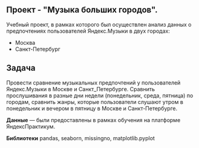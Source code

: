 ## Проект - "Музыка больших городов".
Учебный проект, в рамках которого был осуществлен анализ данных о предпочтениях пользователей Яндекс.Музыки в двух городах:
- Москва
- Санкт-Петербург

## Задача

Провести сравнение музыкальных предпочтений у пользователей Яндекс.Музыки в Москве и Санкт_Петербурге.
Сравнить прослушивания в разные дни недели (понедельник, среда, пятница) по городам, сравнить жанры, которые пользователи слушают утром в понедельник и вечером в пятницу в Москве и Санкт-Петербурге.

**Данные** — были предоставлены в рамках обучения на платформе ЯндексПрактикум.

**Библиотеки**
pandas, seaborn, missingno, matplotlib.pyplot
